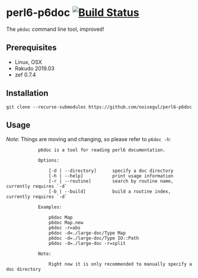 # perl6-p6doc [![Build Status](https://travis-ci.org/noisegul/perl6-p6doc.svg?branch=master)](https://travis-ci.org/noisegul/perl6-p6doc)

The `p6doc` command line tool, improved!

## Prerequisites

- Linux, OSX
- Rakudo 2019.03
- zef 0.7.4

## Installation

`git clone --recurse-submodules https://github.com/noisegul/perl6-p6doc`

## Usage

*Note*: Things are moving and changing, so please refer to `p6doc -h`:


```
            p6doc is a tool for reading perl6 documentation.

            Options:

                [-d | --directory]      specify a doc directory
                [-h | --help]           print usage information
                [-r | --routine]        search by routine name, currently requires `-d`
                [-b | --build]          build a routine index, currently requires `-d`

            Examples:

                p6doc Map
                p6doc Map.new
                p6doc -r=abs
                p6doc -d=./large-doc/Type Map
                p6doc -d=./large-doc/Type IO::Path
                p6doc -d=./large-doc -r=split

            Note:

                Right now it is only recommended to manually specify a doc directory
```
